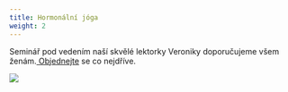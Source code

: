 ```yaml
---
title: Hormonální jóga
weight: 2
---
```

Seminář pod vedením naší skvělé lektorky Veroniky doporučujeme  všem ženám.[ Objednejte](https://vigvam.webooker.eu/) se co nejdříve.

![](/images/uploads/baner_hormonalka-1-.jpg)